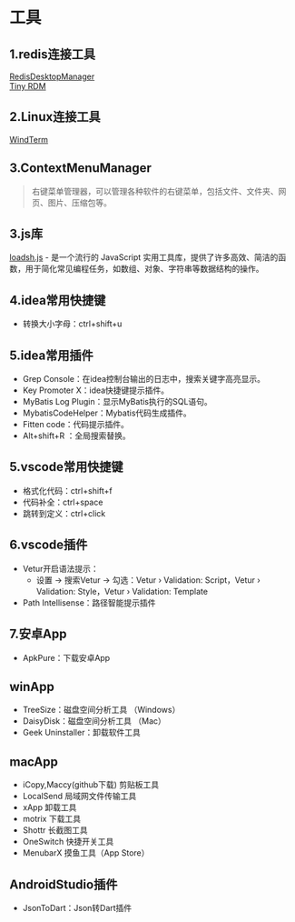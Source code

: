 # 工具

## 1.redis连接工具

[RedisDesktopManager](https://github.com/uglide/RedisDesktopManager)  
[Tiny RDM](https://redis.tinycraft.cc/zh/)

## 2.Linux连接工具

[WindTerm](https://github.com/kingToolbox/WindTerm)

## 3.ContextMenuManager

 > 右键菜单管理器，可以管理各种软件的右键菜单，包括文件、文件夹、网页、图片、压缩包等。

## 3.js库

[loadsh.js](https://www.lodashjs.com/) - 是一个流行的 JavaScript 实用工具库，提供了许多高效、简洁的函数，用于简化常见编程任务，如数组、对象、字符串等数据结构的操作。

## 4.idea常用快捷键

- 转换大小字母：ctrl+shift+u

## 5.idea常用插件

- Grep Console：在idea控制台输出的日志中，搜索关键字高亮显示。
- Key Promoter X：idea快捷键提示插件。
- MyBatis Log Plugin：显示MyBatis执行的SQL语句。
- MybatisCodeHelper：Mybatis代码生成插件。
- Fitten code：代码提示插件。
- Alt+shift+R ：全局搜索替换。

## 5.vscode常用快捷键

- 格式化代码：ctrl+shift+f
- 代码补全：ctrl+space
- 跳转到定义：ctrl+click

## 6.vscode插件

- Vetur开启语法提示：
  - 设置 -> 搜索Vetur -> 勾选：Vetur › Validation: Script，Vetur › Validation: Style，Vetur › Validation: Template
- Path Intellisense：路径智能提示插件

## 7.安卓App

- ApkPure：下载安卓App

## winApp

- TreeSize：磁盘空间分析工具 （Windows）
- DaisyDisk：磁盘空间分析工具 （Mac）
- Geek Uninstaller：卸载软件工具

## macApp

- iCopy,Maccy(github下载)  剪贴板工具
- LocalSend 局域网文件传输工具
- xApp 卸载工具
- motrix 下载工具
- Shottr 长截图工具
- OneSwitch 快捷开关工具
- MenubarX 摸鱼工具（App Store）

## AndroidStudio插件

- JsonToDart：Json转Dart插件
